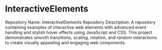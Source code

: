 # InteractiveElements
 Repository Name: InteractiveElements  Repository Description: A repository containing examples of interactive web elements with advanced event handling and stylish hover effects using JavaScript and CSS. This project demonstrates smooth transitions, scaling, rotation, and random interactions to create visually appealing and engaging web components.
